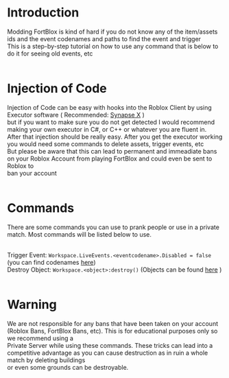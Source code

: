 # Introduction
Modding FortBlox is kind of hard if you do not know any of the item/assets ids and the event codenames and paths to find the event and trigger<br>
This is a step-by-step tutorial on how to use any command that is below to do it for seeing old events, etc<br><br>

# Injection of Code
Injection of Code can be easy with hooks into the Roblox Client by using Executor software ( Recommended: [Synapse X](https://synapse-x.co/) )<br>
but if you want to make sure you do not get detected I would recommend making your own executor in C#, or C++ or whatever you are fluent in.<br>
After that injection should be really easy. After you get the executor working you would need some commands to delete assets, trigger events, etc<br>
But please be aware that this can lead to permanent and immeadiate bans on your Roblox Account from playing FortBlox and could even be sent to Roblox to<br> ban your account<br><br>

# Commands
There are some commands you can use to prank people or use in a private match. Most commands will be listed below to use.<br><br>

Trigger Event: `Workspace.LiveEvents.<eventcodename>.Disabled = false` (you can find codenames [here](https://github.com/FortBloxLeaker/Event-Codenames/blob/main/Codenames.md))<br>
Destroy Object: `Workspace.<object>:destroy()` (Objects can be found [here](https://github.com/FortBloxLeaker/Item-Asset-Codenames/blob/main/codenames.md) )<br><br>

# Warning
We are not responsible for any bans that have been taken on your account (Roblox Bans, FortBlox Bans, etc). This is for educational purposes only so we recommend using a<br>
Private Server while using these commands. These tricks can lead into a competitive advantage as you can cause destruction as in ruin a whole match by deleting buildings<br>
or even some grounds can be destroyable.
